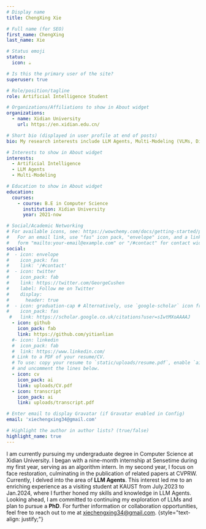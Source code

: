 ```yaml
---
# Display name
title: ChengXing Xie

# Full name (for SEO)
first_name: ChengXing
last_name: Xie

# Status emoji
status:
  icon: ☕️

# Is this the primary user of the site?
superuser: true

# Role/position/tagline
role: Artificial Intelligence Student

# Organizations/Affiliations to show in About widget
organizations:
  - name: Xidian University
    url: https://en.xidian.edu.cn/

# Short bio (displayed in user profile at end of posts)
bio: My research interests include LLM Agents, Multi-Modeling (VLMs, Diffusion).

# Interests to show in About widget
interests:
  - Artificial Intelligence
  - LLM Agents
  - Multi-Modeling

# Education to show in About widget
education:
  courses:
    - course: B.E in Computer Science
      institution: Xidian University
      year: 2021-now

# Social/Academic Networking
# For available icons, see: https://wowchemy.com/docs/getting-started/page-builder/#icons
#   For an email link, use "fas" icon pack, "envelope" icon, and a link in the
#   form "mailto:your-email@example.com" or "/#contact" for contact widget.
social:
#  - icon: envelope
#    icon_pack: fas
#    link: '/#contact'
#  - icon: twitter
#    icon_pack: fab
#    link: https://twitter.com/GeorgeCushen
#    label: Follow me on Twitter
#    display:
#      header: true
#  - icon: graduation-cap # Alternatively, use `google-scholar` icon from `ai` icon pack
#    icon_pack: fas
 #   link: https://scholar.google.co.uk/citations?user=sIwtMXoAAAAJ
  - icon: github
    icon_pack: fab
    link: https://github.com/yitianlian
  #- icon: linkedin
  #  icon_pack: fab
  #  link: https://www.linkedin.com/
  # Link to a PDF of your resume/CV.
  # To use: copy your resume to `static/uploads/resume.pdf`, enable `ai` icons in `params.yaml`,
  # and uncomment the lines below.
  - icon: cv
    icon_pack: ai
    link: uploads/CV.pdf
  - icon: transcript
    icon_pack: ai
    link: uploads/transcript.pdf

# Enter email to display Gravatar (if Gravatar enabled in Config)
email: 'xiechengxing34@gmail.com'

# Highlight the author in author lists? (true/false)
highlight_name: true
---
```


I am currently pursuing my undergraduate degree in Computer Science at Xidian University. I began with a nine-month internship at Sensetime during my first year, serving as an algorithm intern. In my second year, I focus on face restoration, culminating in the publication of related papers at CVPRW. Currently, I delved into the area of **LLM Agents**. This interest led me to an enriching experience as a visiting student at KAUST from July.2023 to Jan.2024, where I further honed my skills and knowledge in LLM Agents. Looking ahead, I am committed to continuing my exploration of LLMs and plan to pursue a **PhD**. For further information or collaboration opportunities, feel free to reach out to me at xiechengxing34@gmail.com.
{style="text-align: justify;"}
